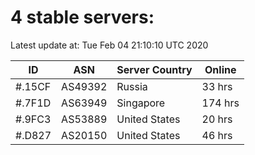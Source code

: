 # 4 stable servers:

Latest update at: Tue Feb 04 21:10:10 UTC 2020

| ID | ASN | Server Country | Online |
| -- | --- | -------------- | ------ |
| #.15CF | AS49392 | Russia | 33 hrs |
| #.7F1D | AS63949 | Singapore | 174 hrs |
| #.9FC3 | AS53889 | United States | 20 hrs |
| #.D827 | AS20150 | United States | 46 hrs |

